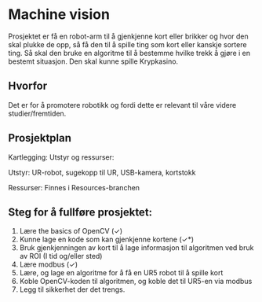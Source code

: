 # Machine vision
Prosjektet er få en robot-arm til å gjenkjenne kort eller brikker og hvor den skal plukke de opp, så få den til å spille ting som kort eller kanskje sortere ting. Så skal den bruke en algoritme til å bestemme hvilke trekk å gjøre i en bestemt situasjon. Den skal kunne spille Krypkasino.

## Hvorfor
Det er for å promotere robotikk og fordi dette er relevant til våre videre studier/fremtiden.

## Prosjektplan
Kartlegging:
Utstyr og ressurser:

Utstyr: UR-robot, sugekopp til UR, USB-kamera, kortstokk

Ressurser:
	Finnes i Resources-branchen
  
## Steg for å fullføre prosjektet:
1. Lære the basics of OpenCV (✓)
2. Kunne lage en kode som kan gjenkjenne kortene (✓*)
3. Bruk gjenkjenningen av kort til å lage informasjon til algoritmen ved bruk av ROI (I tid og/eller sted)
4. Lære modbus (✓)
5. Lære, og lage en algoritme for å få en UR5 robot til å spille kort
6. Koble OpenCV-koden til algoritmen, og koble det til UR5-en via modbus
7. Legg til sikkerhet der det trengs.









